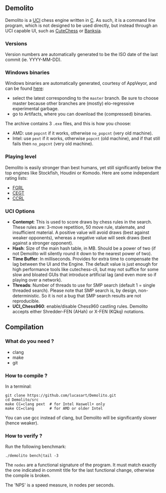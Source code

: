 ## Demolito

Demolito is a [UCI](http://www.shredderchess.com/chess-info/features/uci-universal-chess-interface.html)
chess engine written in [C](https://en.wikipedia.org/wiki/C_(programming_language)). As such, it is
a command line program, which is not designed to be used directly, but instead through an UCI capable
UI, such as [CuteChess](http://github.com/cutechess/cutechess.git) or [Banksia](https://banksiagui.com/).

### Versions

Version numbers are automatically generated to be the ISO date of the last commit (ie. YYYY-MM-DD).

### Windows binaries

Windows binaries are automatically generated, courtesy of AppVeyor, and can be found
[here](https://ci.appveyor.com/project/lucasart/demolito/history):
- select the latest corresponding to the `master` branch. Be sure to choose master because other
branches are (mostly) elo-regressive experimental garbage.
- go to Artifacts, where you can download the (compressed) binaries.

The archive contains 3 `.exe` files, and this is how you choose:
- AMD: use `popcnt` if it works, otherwise `no_popcnt` (very old machine).
- Intel: use `pext` if it works, otherwise `popcnt` (old machine), and if that still fails then
`no_popcnt` (very old machine).

### Playing level

Demolito is easily stronger than best humans, yet still significantly below the top engines like
Stockfish, Houdini or Komodo. Here are some independant rating lists:
- [FGRL](http://fastgm.de/)
- [CEGT](http://www.cegt.net/)
- [CCRL](http://www.computerchess.org.uk/ccrl/)

### UCI Options

- **Contempt**: This is used to score draws by chess rules in the search. These rules are: 3-move
repetition, 50 move rule, stalemate, and insufficient material. A positive value will avoid draws
(best against weaker opponents), whereas a negative value will seek draws (best against a stronger opponent).
- **Hash**: Size of the main hash table, in MB. Should be a power of two (if not Demolito will
silently round it down to the nearest power of two).
- **Time Buffer**: In milliseconds. Provides for extra time to compensate the lag between the UI and
the Engine. The default value is just enough for high performance tools like cutechess-cli, but may
not suffice for some slow and bloated GUIs that introduce artificial lag (and even more so if
playing over a network).
- **Threads**: Number of threads to use for SMP search (default 1 = single threaded search). Please
note that SMP search is, by design, non-deterministic. So it is not a bug that SMP search results
are not reproducible.
- **UCI_Chess960**: enable/disable Chess960 castling rules. Demolito accepts either Shredder-FEN
(AHah) or X-FEN (KQkq) notations.

## Compilation

### What do you need ?

- clang
- make
- git

### How to compile ?

In a terminal:
```
git clone https://github.com/lucasart/Demolito.git
cd Demolito/src
make CC=clang pext  # for Intel Haswell+ only
make CC=clang       # for AMD or older Intel
```
You can use gcc instead of clang, but Demolito will be significantly slower (hence weaker).

### How to verify ?

Run the following benchmark:
```
./demolito bench|tail -3
```
The `nodes` are a functional signature of the program. It must match exactly the one indicated in
commit title for the last functional change, otherwise the compile is broken.

The 'NPS' is a speed measure, in nodes per seconds.
